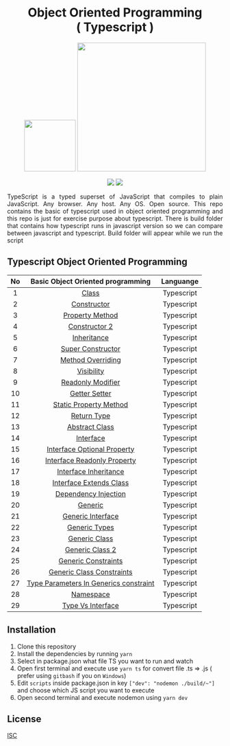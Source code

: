 <h1 align="center">Object Oriented Programming<br>( Typescript )</h1>

<p align="center">
    <img src="https://cdn.iconscout.com/icon/free/png-512/typescript-1174965.png" width="120"/>
    <img src="https://miro.medium.com/max/680/1*gPQDzHAT_df9y6491dhxag.png" width="300"/>
</p>

<p align="center">
    <img src="https://img.shields.io/badge/-Javascript-yellow?style=for-the-badge&logo=javascript">
    <img src="https://img.shields.io/badge/-typescript-blue?style=for-the-badge&logo=typescript">
</p>

<p align="justify">
    TypeScript is a typed superset of JavaScript that compiles to plain JavaScript. Any browser. Any host. Any OS. Open source. This repo contains the basic of typescript used in object oriented programming and this repo is just for exercise purpose about typescript. There is build folder that contains how typescript runs in javascript version so we can compare between javascript and typescript. Build folder will appear while we run the script
</p>

## Typescript Object Oriented Programming

| No  |                                                             Basic Object Oriented programming                                                              | Languange  |
| :-: | :--------------------------------------------------------------------------------------------------------------------------------------------------------: | :--------: |
|  1  |                                  [Class](https://github.com/aldoignatachandra/Typescript-OOP/blob/master/src/01-Class.ts)                                  | Typescript |
|  2  |                            [Constructor](https://github.com/aldoignatachandra/Typescript-OOP/blob/master/src/02-Constructor.ts)                            | Typescript |
|  3  |                        [Property Method](https://github.com/aldoignatachandra/Typescript-OOP/blob/master/src/03-Property_Method.ts)                        | Typescript |
|  4  |                          [Constructor 2](https://github.com/aldoignatachandra/Typescript-OOP/blob/master/src/04-Constructor_2.ts)                          | Typescript |
|  5  |                            [Inheritance](https://github.com/aldoignatachandra/Typescript-OOP/blob/master/src/05-Inheritance.ts)                            | Typescript |
|  6  |                      [Super Constructor](https://github.com/aldoignatachandra/Typescript-OOP/blob/master/src/06-Super_Constructor.ts)                      | Typescript |
|  7  |                      [Method Overriding](https://github.com/aldoignatachandra/Typescript-OOP/blob/master/src/07-Method_Overriding.ts)                      | Typescript |
|  8  |                             [Visibility](https://github.com/aldoignatachandra/Typescript-OOP/blob/master/src/08-Visibility.ts)                             | Typescript |
|  9  |                      [Readonly Modifier](https://github.com/aldoignatachandra/Typescript-OOP/blob/master/src/09-Readonly_Modifier.ts)                      | Typescript |
| 10  |                          [Getter Setter](https://github.com/aldoignatachandra/Typescript-OOP/blob/master/src/10-Getter_Setter.ts)                          | Typescript |
| 11  |                 [Static Property Method](https://github.com/aldoignatachandra/Typescript-OOP/blob/master/src/11-Static_Property_Method.ts)                 | Typescript |
| 12  |                            [Return Type](https://github.com/aldoignatachandra/Typescript-OOP/blob/master/src/12-Return_Type.ts)                            | Typescript |
| 13  |                         [Abstract Class](https://github.com/aldoignatachandra/Typescript-OOP/blob/master/src/13-Abstract_Class.ts)                         | Typescript |
| 14  |                              [Interface](https://github.com/aldoignatachandra/Typescript-OOP/blob/master/src/14-Interface.ts)                              | Typescript |
| 15  |            [Interface Optional Property](https://github.com/aldoignatachandra/Typescript-OOP/blob/master/src/15-Interface_Optional_Property.ts)            | Typescript |
| 16  |            [Interface Readonly Property](https://github.com/aldoignatachandra/Typescript-OOP/blob/master/src/16-Interface_Readonly_Property.ts)            | Typescript |
| 17  |                  [Interface Inheritance](https://github.com/aldoignatachandra/Typescript-OOP/blob/master/src/17-Interface_Inheritance.ts)                  | Typescript |
| 18  |                [Interface Extends Class](https://github.com/aldoignatachandra/Typescript-OOP/blob/master/src/18-Interface_Extends_Class.ts)                | Typescript |
| 19  |                   [Dependency Injection](https://github.com/aldoignatachandra/Typescript-OOP/blob/master/src/19-Dependency_Injection.ts)                   | Typescript |
| 20  |                                [Generic](https://github.com/aldoignatachandra/Typescript-OOP/blob/master/src/20-Generic.ts)                                | Typescript |
| 21  |                      [Generic Interface](https://github.com/aldoignatachandra/Typescript-OOP/blob/master/src/21-Generic_Interface.ts)                      | Typescript |
| 22  |                          [Generic Types](https://github.com/aldoignatachandra/Typescript-OOP/blob/master/src/22-Generic_Types.ts)                          | Typescript |
| 23  |                          [Generic Class](https://github.com/aldoignatachandra/Typescript-OOP/blob/master/src/23-Generic_Class.ts)                          | Typescript |
| 24  |                        [Generic Class 2](https://github.com/aldoignatachandra/Typescript-OOP/blob/master/src/24-Generic_Class_2.ts)                        | Typescript |
| 25  |                    [Generic Constraints](https://github.com/aldoignatachandra/Typescript-OOP/blob/master/src/25-Generic_Constraints.ts)                    | Typescript |
| 26  |              [Generic Class Constraints](https://github.com/aldoignatachandra/Typescript-OOP/blob/master/src/26-Generic_Class_Constraints.ts)              | Typescript |
| 27  | [Type Parameters In Generics constraint](https://github.com/aldoignatachandra/Typescript-OOP/blob/master/src/27-Type_Parameters_In_Generics_Constraint.ts) | Typescript |
| 28  |                              [Namespace](https://github.com/aldoignatachandra/Typescript-OOP/blob/master/src/28-Namespace.ts)                              | Typescript |
| 29  |                      [Type Vs Interface](https://github.com/aldoignatachandra/Typescript-OOP/blob/master/src/29-Type_Vs_Interface.ts)                      | Typescript |

## Installation

1. Clone this repository
2. Install the dependencies by running `yarn`
3. Select in package.json what file TS you want to run and watch
4. Open first terminal and execute use `yarn ts` for convert file .ts => .js
   ( prefer using `gitbash` if you on `Windows`)
5. Edit `scripts` inside package.json in key `["dev": "nodemon ./build/~"]` and choose which JS script you want to execute
6. Open second terminal and execute nodemon using `yarn dev`

## License

[ISC](https://en.wikipedia.org/wiki/ISC_license "ISC")
